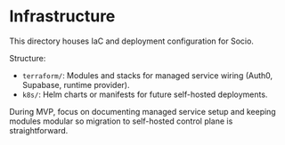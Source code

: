 # Infrastructure

This directory houses IaC and deployment configuration for Socio.

Structure:
- `terraform/`: Modules and stacks for managed service wiring (Auth0, Supabase, runtime provider).
- `k8s/`: Helm charts or manifests for future self-hosted deployments.

During MVP, focus on documenting managed service setup and keeping modules modular so migration to self-hosted control plane is straightforward.

